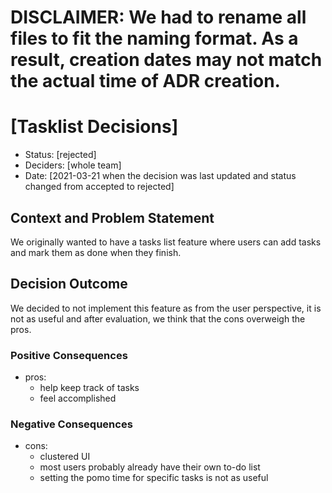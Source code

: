 # DISCLAIMER: We had to rename all files to fit the naming format. As a result, creation dates may not match the actual time of ADR creation.
# [Tasklist Decisions]

* Status: [rejected]
* Deciders: [whole team] 
* Date: [2021-03-21 when the decision was last updated and status changed from accepted to rejected]

## Context and Problem Statement
We originally wanted to have a tasks list feature where users can add tasks and mark them as done when they finish.

## Decision Outcome
We decided to not implement this feature as from the user perspective, it is not as useful and after evaluation, we think that the cons overweigh the pros.

### Positive Consequences
- pros:
  - help keep track of tasks
  - feel accomplished
  
### Negative Consequences
- cons:
  - clustered UI
  - most users probably already have their own to-do list
  - setting the pomo time for specific tasks is not as useful
